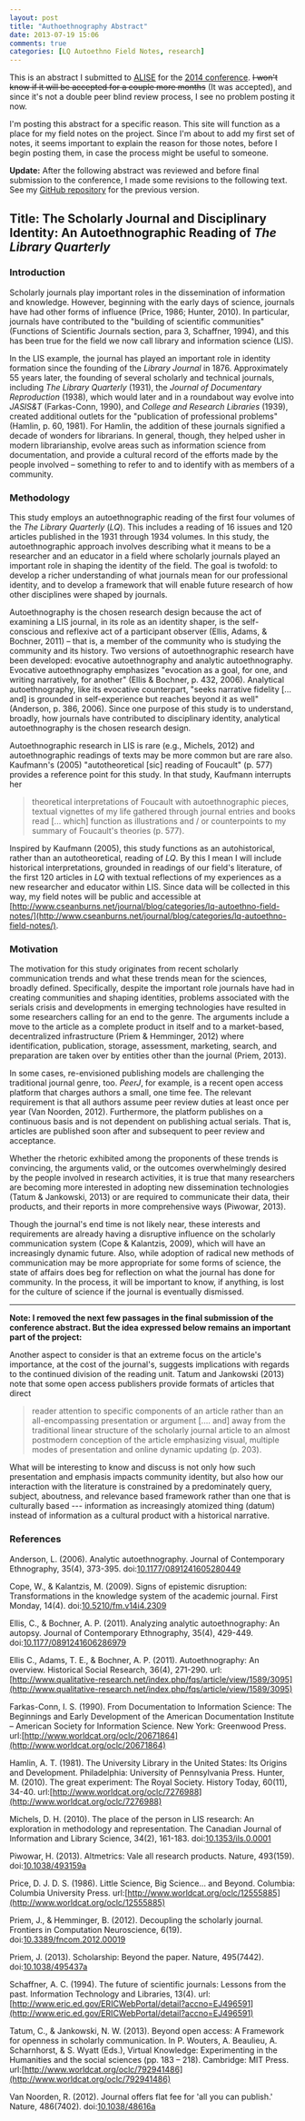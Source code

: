 ```yaml
---
layout: post
title: "Authoethnography Abstract"
date: 2013-07-19 15:06
comments: true
categories: [LQ Autoethno Field Notes, research]
---
```


This is an abstract I submitted to [ALISE](http://www.alise.org/)
for the [2014 conference](http://www.alise.org/2014-conference).
~~I won't know if it will be accepted for a couple more months~~
(It was accepted), and since it's not a double peer blind review
process, I see no problem posting it now.

I'm posting this abstract for a specific reason. This site will
function as a place for my field notes on the project. Since I'm
about to add my first set of notes, it seems important to explain
the reason for those notes, before I begin posting them, in case
the process might be useful to someone.

**Update:** After the following abstract was reviewed and before
final submission to the conference, I made some revisions to the
following text. See my [GitHub
repository](https://github.com/seancsb/research-notebook) for the
previous version.

## Title: The Scholarly Journal and Disciplinary Identity: An Autoethnographic Reading of *The Library Quarterly*

### Introduction

Scholarly journals play important roles in the dissemination of
information and knowledge. However, beginning with the early days
of science, journals have had other forms of influence (Price,
1986; Hunter, 2010). In particular, journals have contributed to
the "building of scientific communities" (Functions of Scientific
Journals section, para 3, Schaffner, 1994), and this has been true
for the field we now call library and information science (LIS).

In the LIS example, the journal has played an important role in
identity formation since the founding of the *Library Journal* in
1876. Approximately 55 years later, the founding of several
scholarly and technical journals, including *The Library
Quarterly* (1931), the *Journal of Documentary Reproduction*
(1938), which would later and in a roundabout way evolve into
*JASIS&amp;T* (Farkas-Conn, 1990), and *College and Research
Libraries* (1939), created additional outlets for the "publication
of professional problems" (Hamlin, p. 60, 1981). For Hamlin, the
addition of these journals signified a decade of wonders for
librarians. In general, though, they helped usher in modern
librarianship, evolve areas such as information science from
documentation, and provide a cultural record of the efforts made
by the people involved – something to refer to and to identify
with as members of a community.

### Methodology

This study employs an autoethnographic reading of the first four
volumes of the *The Library Quarterly* (*LQ*). This includes a
reading of 16 issues and 120 articles published in the 1931
through 1934 volumes. In this study, the autoethnographic approach
involves describing what it means to be a researcher and an
educator in a field where scholarly journals played an important
role in shaping the identity of the field. The goal is twofold: to
develop a richer understanding of what journals mean for our
professional identity, and to develop a framework that will enable
future research of how other disciplines were shaped by journals.

Autoethnography is the chosen research design because the act of
examining a LIS journal, in its role as an identity shaper, is the
self-conscious and reflexive act of a participant observer (Ellis,
Adams, &amp; Bochner, 2011) – that is, a member of the community
who is studying the community and its history. Two versions of
autoethnographic research have been developed: evocative
autoethnography and analytic autoethnography. Evocative
autoethnography emphasizes "evocation as a goal, for one, and
writing narratively, for another" (Ellis &amp; Bochner, p. 432,
2006). Analytical autoethnography, like its evocative counterpart,
"seeks narrative fidelity \[... and\] is grounded in
self-experience but reaches beyond it as well" (Anderson, p. 386,
2006). Since one purpose of this study is to understand, broadly,
how journals have contributed to disciplinary identity, analytical
autoethnography is the chosen research design.

Autoethnographic research in LIS is rare (e.g., Michels, 2012) and
autoethnographic readings of texts may be more common but are rare
also. Kaufmann's (2005) "autotheoretical \[sic\] reading of
Foucault" (p. 577) provides a reference point for this study. In
that study, Kaufmann interrupts her

> theoretical interpretations of Foucault with autoethnographic
> pieces, textual vignettes of my life gathered through journal
> entries and books read \[... which\] function as illustrations
> and / or counterpoints to my summary of Foucault's theories (p.
> 577).

Inspired by Kaufmann (2005), this study functions as an
autohistorical, rather than an autotheoretical, reading of *LQ*.
By this I mean I will include historical interpretations, grounded
in readings of our field's literature, of the first 120 articles
in *LQ* with textual reflections of my experiences as a new
researcher and educator within LIS. Since data will be collected
in this way, my field notes will be public and accessible at
[http://www.cseanburns.net/journal/blog/categories/lq-autoethno-field-notes/](http://www.cseanburns.net/journal/blog/categories/lq-autoethno-field-notes/).

### Motivation

The motivation for this study originates from recent scholarly
communication trends and what these trends mean for the sciences,
broadly defined. Specifically, despite the important role journals
have had in creating communities and shaping identities, problems
associated with the serials crisis and developments in emerging
technologies have resulted in some researchers calling for an end
to the genre. The arguments include a move to the article as a
complete product in itself and to a market-based, decentralized
infrastructure (Priem &amp; Hemminger, 2012) where identification,
publication, storage, assessment, marketing, search, and
preparation are taken over by entities other than the journal
(Priem, 2013).

In some cases, re-envisioned publishing models are challenging the
traditional journal genre, too. *PeerJ*, for example, is a recent
open access platform that charges authors a small, one time fee.
The relevant requirement is that all authors assume peer review
duties at least once per year (Van Noorden, 2012). Furthermore,
the platform publishes on a continuous basis and is not dependent
on publishing actual serials. That is, articles are published soon
after and subsequent to peer review and acceptance.

Whether the rhetoric exhibited among the proponents of these
trends is convincing, the arguments valid, or the outcomes
overwhelmingly desired by the people involved in research
activities, it is true that many researchers are becoming more
interested in adopting new dissemination technologies (Tatum &amp;
Jankowski, 2013) or are required to communicate their data, their
products, and their reports in more comprehensive ways (Piwowar,
2013).

Though the journal's end time is not likely near, these interests
and requirements are already having a disruptive influence on the
scholarly communication system (Cope &amp; Kalantzis, 2009), which
will have an increasingly dynamic future. Also, while adoption of
radical new methods of communication may be more appropriate for
some forms of science, the state of affairs does beg for
reflection on what the journal has done for community. In the
process, it will be important to know, if anything, is lost for
the culture of science if the journal is eventually dismissed.

---

**Note: I removed the next few passages in the final submission of
the conference abstract. But the idea expressed below remains an
important part of the project:**

Another aspect to consider is that an extreme focus on the
article's importance, at the cost of the journal's, suggests
implications with regards to the continued division of the reading
unit. Tatum and Jankowski (2013) note that some open access
publishers provide formats of articles that direct 

> reader attention to specific components of an article rather
> than an all-encompassing presentation or argument \[.... and\]
> away from the traditional linear structure of the scholarly
> journal article to an almost postmodern conception of the
> article emphasizing visual, multiple modes of presentation and
> online dynamic updating (p. 203).

What will be interesting to know and discuss is not only how such
presentation and emphasis impacts community identity, but also how
our interaction with the literature is constrained by a
predominately query, subject, aboutness, and relevance based
framework rather than one that is culturally based --- information
as increasingly atomized thing (datum) instead of information as a
cultural product with a historical narrative.

### References

Anderson, L. (2006). Analytic autoethnography. Journal of
Contemporary Ethnography, 35(4), 373-395.
doi:[10.1177/0891241605280449](http://dx.doi.org/10.1177/0891241605280449)

Cope, W., &amp; Kalantzis, M. (2009). Signs of epistemic
disruption: Transformations in the knowledge system of the
academic journal. First Monday, 14(4).
doi:[10.5210/fm.v14i4.2309](http://dx.doi.org/10.5210/fm.v14i4.2309)

Ellis, C., &amp; Bochner, A. P. (2011). Analyzing analytic
autoethnography: An autopsy. Journal of Contemporary Ethnography,
35(4), 429-449.
doi:[10.1177/0891241606286979](http://dx.doi.org/10.1177/0891241606286979)

Ellis C., Adams, T. E., &amp; Bochner, A. P. (2011).
Autoethnography: An overview. Historical Social Research, 36(4),
271-290.
url:[http://www.qualitative-research.net/index.php/fqs/article/view/1589/3095](http://www.qualitative-research.net/index.php/fqs/article/view/1589/3095)

Farkas-Conn, I. S. (1990). From Documentation to Information
Science: The Beginnings and Early Development of the American
Documentation Institute – American Society for Information
Science. New York: Greenwood Press.
url:[http://www.worldcat.org/oclc/20671864](http://www.worldcat.org/oclc/20671864)

Hamlin, A. T. (1981). The University Library in the United States:
Its Origins and Development. Philadelphia: University of
Pennsylvania Press. Hunter, M. (2010). The great experiment: The
Royal Society. History Today, 60(11), 34-40.
url:[http://www.worldcat.org/oclc/7276988](http://www.worldcat.org/oclc/7276988)

Michels, D. H. (2010). The place of the person in LIS research: An
exploration in methodology and representation. The Canadian
Journal of Information and Library Science, 34(2), 161-183.
doi:[10.1353/ils.0.0001](http://dx.doi.org/10.1353/ils.0.0001)

Piwowar, H. (2013). Altmetrics: Vale all research products.
Nature, 493(159).
doi:[10.1038/493159a](http://dx.doi.org/10.1038/493159a)

Price, D. J. D. S. (1986). Little Science, Big Science... and
Beyond. Columbia: Columbia University Press.
url:[http://www.worldcat.org/oclc/12555885](http://www.worldcat.org/oclc/12555885)

Priem, J., &amp; Hemminger, B. (2012). Decoupling the scholarly
journal. Frontiers in Computation Neuroscience, 6(19).
doi:[10.3389/fncom.2012.00019](http://dx.doi.org/10.3389/fncom.2012.00019)

Priem, J. (2013). Scholarship: Beyond the paper. Nature,
495(7442).
doi:[10.1038/495437a](http://dx.doi.org/10.1038/495437a)

Schaffner, A. C. (1994). The future of scientific journals:
Lessons from the past. Information Technology and Libraries,
13(4).
url:[http://www.eric.ed.gov/ERICWebPortal/detail?accno=EJ496591](http://www.eric.ed.gov/ERICWebPortal/detail?accno=EJ496591)

Tatum, C., &amp; Jankowski, N. W. (2013). Beyond open access: A
Framework for openness in scholarly communication. In P. Wouters,
A. Beaulieu, A. Scharnhorst, & S. Wyatt (Eds.), Virtual Knowledge:
Experimenting in the Humanities and the social sciences (pp. 183 –
218). Cambridge: MIT Press.
url:[http://www.worldcat.org/oclc/792941486](http://www.worldcat.org/oclc/792941486)

Van Noorden, R. (2012). Journal offers flat fee for 'all you can
publish.' Nature, 486(7402).
doi:[10.1038/48616a](http://dx.doi.org/10.1038/48616a)
